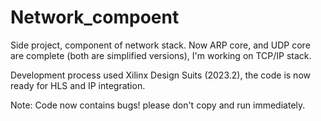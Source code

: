 # Network_compoent
Side project, component of network stack. Now ARP core, and UDP core are complete (both are simplified versions), I'm working on TCP/IP stack.

Development process used Xilinx Design Suits (2023.2), the code is now ready for HLS and IP integration.

Note: Code now contains bugs! please don't copy and run immediately.
